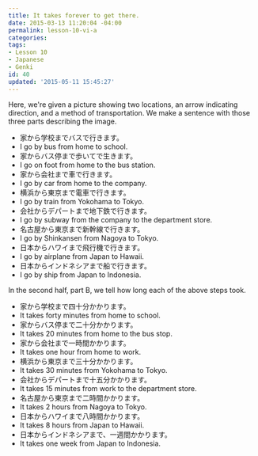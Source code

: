 ```yaml
---
title: It takes forever to get there.
date: 2015-03-13 11:20:04 -04:00
permalink: lesson-10-vi-a
categories:
tags:
- Lesson 10
- Japanese
- Genki
id: 40
updated: '2015-05-11 15:45:27'
---
```


Here, we're given a picture showing two locations, an arrow indicating direction, and a method of transportation. We make a sentence with those three parts describing the image.

- 家から学校までバスで行きます。
 - I go by bus from home to school.
- 家からバス停まで歩いてで生きます。
 - I go on foot from home to the bus station.
- 家から会社まで車で行きます。
 - I go by car from home to the company.
- 横浜から東京まで電車で行きます。
 - I go by train from Yokohama to Tokyo.
- 会社からデパートまで地下鉄で行きます。
 - I go by subway from the company to the department store.
- 名古屋から東京まで新幹線で行きます。
 - I go by Shinkansen from Nagoya to Tokyo.
- 日本からハワイまで飛行機で行きます。
 - I go by airplane from Japan to Hawaii.
- 日本からインドネシアまで船で行きます。
 - I go by ship from Japan to Indonesia.

In the second half, part B, we tell how long each of the above steps took.

- 家から学校まで四十分かかります。
 - It takes forty minutes from home to school.
- 家からバス停まで二十分かかります。
 - It takes 20 minutes from home to the bus stop.
- 家から会社まで一時間かかります。
 - It takes one hour from home to work.
- 横浜から東京まで三十分かかります。
 - It takes 30 minutes from Yokohama to Tokyo.
- 会社からデパートまで十五分かかります。
 - It takes 15 minutes from work to the department store.
- 名古屋から東京まで二時間かかります。
 - It takes 2 hours from Nagoya to Tokyo.
- 日本からハワイまで八時間かかります。
 - It takes 8 hours from Japan to Hawaii.
- 日本からインドネシアまで、一週間かかります。
 - It takes one week from Japan to Indonesia.
